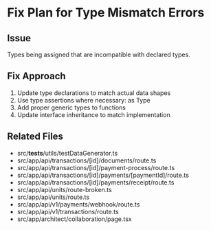 # Fix Plan for Type Mismatch Errors
        
## Issue
Types being assigned that are incompatible with declared types.

## Fix Approach
1. Update type declarations to match actual data shapes
2. Use type assertions where necessary: as Type
3. Add proper generic types to functions
4. Update interface inheritance to match implementation

## Related Files
- src/__tests__/utils/testDataGenerator.ts
- src/app/api/transactions/[id]/documents/route.ts
- src/app/api/transactions/[id]/payment-process/route.ts
- src/app/api/transactions/[id]/payments/[paymentId]/route.ts
- src/app/api/transactions/[id]/payments/receipt/route.ts
- src/app/api/units/route-broken.ts
- src/app/api/units/route.ts
- src/app/api/v1/payments/webhook/route.ts
- src/app/api/v1/transactions/route.ts
- src/app/architect/collaboration/page.tsx
